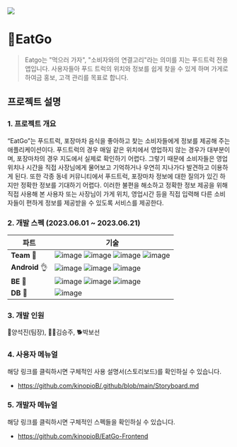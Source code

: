 <!--

**Here are some ideas to get you started:**

🙋‍♀️ A short introduction - what is your organization all about?
🌈 Contribution guidelines - how can the community get involved?
👩‍💻 Useful resources - where can the community find your docs? Is there anything else the community should know?
🍿 Fun facts - what does your team eat for breakfast?
🧙 Remember, you can do mighty things with the power of [Markdown](https://docs.github.com/github/writing-on-github/getting-started-with-writing-and-formatting-on-github/basic-writing-and-formatting-syntax)
-->
<!-- [eatgo_title] -->
<img src="https://github.com/user-attachments/assets/1566b3f7-27ec-4c5b-a50e-91481baf570c"/>


# 🚚EatGo
> Eatgo는 "먹으러 가자", "소비자와의 연결고리"라는 의미를 지는 푸드트럭 전용 앱입니다. 사용자들아 푸드 트럭의 위치와 정보를 쉽게 찾을 수 있게 하며 가게로 하여금 홍보, 고객 관리를 목표로 합니다.

## 프로젝트 설명
### 1. 프로젝트 개요

 “EatGo”는 푸드트럭, 포장마차 음식을 좋아하고 찾는 소비자들에게 정보를 제공해 주는 애플리케이션이다. 푸드트럭의 경우 매일 같은 위치에서 영업하지 않는 경우가 대부분이며, 포장마차의 경우 지도에서 실제로 확인하기 어렵다. 그렇기 때문에 소비자들은 영업 위치나 시간을 직접 사장님에게 물어보고 기억하거나 우연히 지나가다 발견하고 이용하게 된다. 또한 각종 동네 커뮤니티에서 푸드트럭, 포장마차 정보에 대한 질의가 있긴 하지만 정확한 정보를 기대하기 어렵다. 이러한 불편을 해소하고 정확한 정보 제공을 위해 직접 사용해 본 사용자 또는 사장님이 가게 위치, 영업시간 등을 직접 입력해 다른 소비자들이 편하게 정보를 제공받을 수 있도록 서비스를 제공한다.

### 2. 개발 스펙 (2023.06.01 ~ 2023.06.21)
<!--<img src="https://img.shields.io/badge/GitHub-181717?style=flat&logo=GitHub&logoColor=white"/> <img src="https://img.shields.io/badge/Git-F05032?style=flat&logo=Git&logoColor=white"/> <img src="https://img.shields.io/badge/IntelliJ-000000?style=flat&logo=IntelliJIDEA&logoColor=white"/> <img src="https://img.shields.io/badge/Notion-000000?style=flat&logo=Notion&logoColor=white"/> <img src="https://img.shields.io/badge/Figma-F24E1E?style=flat&logo=Figma&logoColor=white"/> <img src="https://img.shields.io/badge/Jira-0052CC?style=flat&logo=Jira&logoColor=white"/> <img src="https://img.shields.io/badge/Confluence-172B4D?style=flat&logo=Confluence&logoColor=white"/>
<img src="https://img.shields.io/badge/Spring-6DB33F?style=flat&logo=Spring&logoColor=white"/>
<img src="https://img.shields.io/badge/Oracle-F80000?style=flat&logo=Oracle&logoColor=white"/>
-->
| 파트                         | 기술   |
| ---------------------------- | ---------------------------------------------------------------------------------------------------------------------------------------------------------------------------------------------------------------------------------------------------------------------------------------------------------------------------------------------------------------------------------------------------------------------------------------------------------------------------------------------------------------------------------------------------------------------------------------------------------------------------------------------------------------------------------------------------------------------------------------------------------------------------------------------------------------------------------------------------------------------------------------------------------- |
| **Team** :metal:             | ![image](https://img.shields.io/badge/github-181717?style=for-the-badge&logo=github&logoColor=white) ![image](https://img.shields.io/badge/Notion-000000?style=for-the-badge&logo=notion&logoColor=white) ![image](https://img.shields.io/badge/Discord-5865F2?style=for-the-badge&logo=discord&logoColor=white) ![image](https://img.shields.io/badge/Figma-F24E1E?style=for-the-badge&logo=figma&logoColor=white)                                                                                                                                                                                                                                                                                                                                                         |
| **Android** :ok_hand:             | ![image](https://img.shields.io/badge/kotlin-7F52FF?style=for-the-badge&logo=kotlin&logoColor=white) ![image](https://img.shields.io/badge/android-3DDC84?style=for-the-badge&logo=android&logoColor=white) ![image](https://img.shields.io/badge/firebase-FFCA28?style=for-the-badge&logo=firebase&logoColor=white) |
| **BE** :raised_back_of_hand: | ![image](https://img.shields.io/badge/java-007396?style=for-the-badge&logo=java&logoColor=white) ![image](https://img.shields.io/badge/spring-6DB33F?style=for-the-badge&logo=spring&logoColor=white) ![image](https://img.shields.io/badge/redis-DC382D?style=for-the-badge&logo=redis&logoColor=white)|
| **DB** :raised_back_of_hand: | ![image](https://img.shields.io/badge/oracle-F80000?style=for-the-badge&logo=oracle&logoColor=white)|

### 3. 개발 인원 
🐷양석진(팀장), 🙇‍♀️김승주, 🐕박보선

### 4. 사용자 메뉴얼
해당 링크를 클릭하시면 구체적인 사용 설명서(스토리보드)를 확인하실 수 있습니다.
* https://github.com/kinopioB/.github/blob/main/Storyboard.md

### 5. 개발자 메뉴얼
해당 링크를 클릭하시면 구체적인 스펙들을 확인하실 수 있습니다.
* https://github.com/kinopioB/EatGo-Frontend
